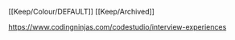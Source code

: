 [[Keep/Colour/DEFAULT]] [[Keep/Archived]] 

https://www.codingninjas.com/codestudio/interview-experiences
